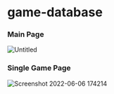 # game-database

### Main Page
![Untitled](https://user-images.githubusercontent.com/88508599/172172200-43e7f408-6103-44a0-a8f5-899cc011f29d.png)


### Single Game Page
![Screenshot 2022-06-06 174214](https://user-images.githubusercontent.com/88508599/172172214-af5f1c46-77bf-411b-a602-bda3c8fcbf27.png)
